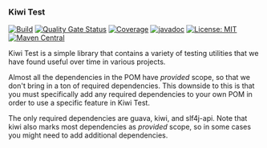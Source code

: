 ### Kiwi Test
[![Build](https://github.com/kiwiproject/kiwi-test/workflows/build/badge.svg)](https://github.com/kiwiproject/kiwi-test/actions?query=workflow%3Abuild)
[![Quality Gate Status](https://sonarcloud.io/api/project_badges/measure?project=kiwiproject_kiwi-test&metric=alert_status)](https://sonarcloud.io/dashboard?id=kiwiproject_kiwi-test)
[![Coverage](https://sonarcloud.io/api/project_badges/measure?project=kiwiproject_kiwi-test&metric=coverage)](https://sonarcloud.io/dashboard?id=kiwiproject_kiwi-test)
[![javadoc](https://javadoc.io/badge2/org.kiwiproject/kiwi-test/javadoc.svg)](https://javadoc.io/doc/org.kiwiproject/kiwi-test)
[![License: MIT](https://img.shields.io/badge/License-MIT-blue.svg)](https://opensource.org/licenses/MIT)
[![Maven Central](https://img.shields.io/maven-central/v/org.kiwiproject/kiwi-test)](https://search.maven.org/search?q=g:org.kiwiproject%20a:kiwi-test)

Kiwi Test is a simple library that contains a variety of testing utilities that we have found useful over time in
various projects.

Almost all the dependencies in the POM have _provided_ scope, so that we don't bring in a ton of required dependencies.
This downside to this is that you must specifically add any required dependencies to your own POM in order to use a
specific feature in Kiwi Test.

The only required dependencies are guava, kiwi, and slf4j-api. Note that kiwi also marks most dependencies as
_provided_ scope, so in some cases you might need to add additional dependencies.  
